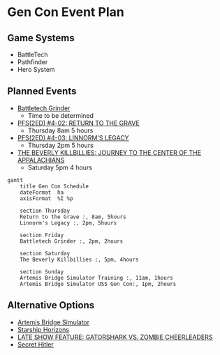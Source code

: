 # Gen Con Event Plan

## Game Systems
- BattleTech
- Pathfinder
- Hero System

## Planned Events
- [Battletech Grinder](https://www.gencon.com/event_finder?search=%22Battletech+Grinder%22&c=indy2022)
    - Time to be determined
- [PFS(2ED) #4-02: RETURN TO THE GRAVE](https://www.gencon.com/events/206964)
    - Thursday 8am 5 hours
- [PFS(2ED) #4-03: LINNORM'S LEGACY](https://www.gencon.com/events/206980)
    - Thursday 2pm 5 hours
- [THE BEVERLY KILLBILLIES: JOURNEY TO THE CENTER OF THE APPALACHIANS](https://www.gencon.com/events/205032)
    - Saturday 5pm 4 hours 

```mermaid
gantt
    title Gen Con Schedule
    dateFormat  ha
    axisFormat  %I %p
    
    section Thursday
    Return to the Grave :, 8am, 5hours
    Linnorm's Legacy :, 2pm, 5hours
    
    section Friday
    Battletech Grinder :, 2pm, 2hours

    section Saturday
    The Beverly Killbillies :, 5pm, 4hours
    
    section Sunday
    Artemis Bridge Simulator Training :, 11am, 1hours
    Artemis Bridge Simulator USS Gen Con:, 1pm, 2hours 
```

## Alternative Options
- [Artemis Bridge Simulator](https://www.gencon.com/event_finder?game=Artemis+Bridge+Simulator)
- [Starship Horizons](https://www.gencon.com/event_finder?game=Starship+Horizons)
- [LATE SHOW FEATURE: GATORSHARK VS. ZOMBIE CHEERLEADERS](https://www.gencon.com/events/202347)
- [Secret Hitler](https://www.gencon.com/event_finder?game=Secret+Hitler)